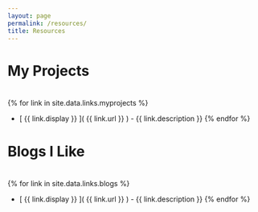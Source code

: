 ```yaml
---
layout: page
permalink: /resources/
title: Resources
---
```


<h1 style="padding-bottom:20px;">My Projects</h1>

{% for link in site.data.links.myprojects %}
*  [ {{ link.display }} ]( {{ link.url }} ) - {{ link.description }}
{% endfor %}


<h1 style="padding-bottom:20px;">Blogs I Like</h1>

{% for link in site.data.links.blogs %}
*  [ {{ link.display }} ]( {{ link.url }} ) - {{ link.description }}
{% endfor %}